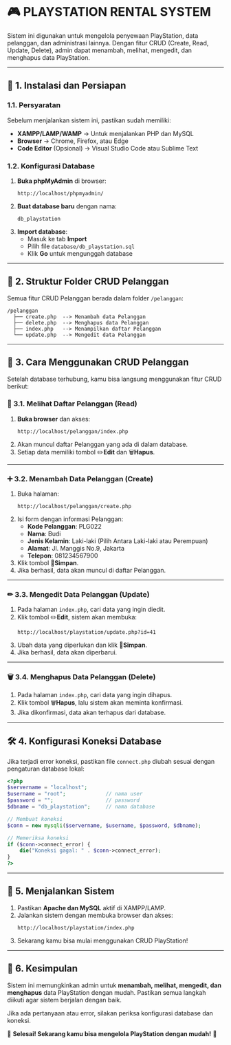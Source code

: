 # 🎮 PLAYSTATION RENTAL SYSTEM

Sistem ini digunakan untuk mengelola penyewaan PlayStation, data pelanggan, dan administrasi lainnya.
Dengan fitur CRUD (Create, Read, Update, Delete), admin dapat menambah, melihat, mengedit, dan menghapus data PlayStation.

---

## 🚀 **1. Instalasi dan Persiapan**
### **1.1. Persyaratan**
Sebelum menjalankan sistem ini, pastikan sudah memiliki:
- **XAMPP/LAMP/WAMP** → Untuk menjalankan PHP dan MySQL
- **Browser** → Chrome, Firefox, atau Edge
- **Code Editor** (Opsional) → Visual Studio Code atau Sublime Text

### **1.2. Konfigurasi Database**
1. **Buka phpMyAdmin** di browser:
   ```
   http://localhost/phpmyadmin/
   ```
2. **Buat database baru** dengan nama:
   ```
   db_playstation
   ```
3. **Import database**:
   - Masuk ke tab **Import**
   - Pilih file `database/db_playstation.sql`
   - Klik **Go** untuk mengunggah database

---

## 📂 **2. Struktur Folder CRUD Pelanggan**
Semua fitur CRUD Pelanggan berada dalam folder `/pelanggan`:

```
/pelanggan
  ├── create.php  --> Menambah data Pelanggan
  ├── delete.php  --> Menghapus data Pelanggan
  ├── index.php   --> Menampilkan daftar Pelanggan
  └── update.php  --> Mengedit data Pelanggan
```

---

## 📝 **3. Cara Menggunakan CRUD Pelanggan**
Setelah database terhubung, kamu bisa langsung menggunakan fitur CRUD berikut:

### **📌 3.1. Melihat Daftar Pelanggan (Read)**
1. **Buka browser** dan akses:
   ```
   http://localhost/pelanggan/index.php
   ```
2. Akan muncul daftar Pelanggan yang ada di dalam database.
3. Setiap data memiliki tombol ✏️**Edit** dan 🗑️**Hapus**.

---

### **➕ 3.2. Menambah Data Pelanggan (Create)**
1. Buka halaman:
   ```
   http://localhost/pelanggan/create.php
   ```
2. Isi form dengan informasi Pelanggan:
   - **Kode Pelanggan**: PLG022
   - **Nama**: Budi
   - **Jenis Kelamin**: Laki-laki (Pilih Antara Laki-laki atau Perempuan)
   - **Alamat**: Jl. Manggis No.9, Jakarta
   - **Telepon**: 081234567900
3. Klik tombol 💾**Simpan**.
4. Jika berhasil, data akan muncul di daftar Pelanggan.

---

### **✏ 3.3. Mengedit Data Pelanggan (Update)**
1. Pada halaman `index.php`, cari data yang ingin diedit.
2. Klik tombol ✏️**Edit**, sistem akan membuka:
   ```
   http://localhost/playstation/update.php?id=41
   ```
3. Ubah data yang diperlukan dan klik 💾**Simpan**.
4. Jika berhasil, data akan diperbarui.

---

### **🗑 3.4. Menghapus Data Pelanggan (Delete)**
1. Pada halaman `index.php`, cari data yang ingin dihapus.
2. Klik tombol 🗑️**Hapus**, lalu sistem akan meminta konfirmasi.
3. Jika dikonfirmasi, data akan terhapus dari database.

---

## 🛠 **4. Konfigurasi Koneksi Database**
Jika terjadi error koneksi, pastikan file `connect.php` diubah sesuai dengan pengaturan database lokal:

```php
<?php
$servername = "localhost";
$username = "root";             // nama user
$password = "";                 // password
$dbname = "db_playstation";     // nama database

// Membuat koneksi
$conn = new mysqli($servername, $username, $password, $dbname);

// Memeriksa koneksi
if ($conn->connect_error) {
    die("Koneksi gagal: " . $conn->connect_error);
}
?>
```

---

## 🏁 **5. Menjalankan Sistem**
1. Pastikan **Apache dan MySQL** aktif di XAMPP/LAMP.
2. Jalankan sistem dengan membuka browser dan akses:
   ```
   http://localhost/playstation/index.php
   ```
3. Sekarang kamu bisa mulai menggunakan CRUD PlayStation!

---

## 📌 **6. Kesimpulan**
Sistem ini memungkinkan admin untuk **menambah, melihat, mengedit, dan menghapus** data PlayStation dengan mudah. Pastikan semua langkah diikuti agar sistem berjalan dengan baik.

Jika ada pertanyaan atau error, silakan periksa konfigurasi database dan koneksi.

💪 **Selesai! Sekarang kamu bisa mengelola PlayStation dengan mudah!** 🚀


